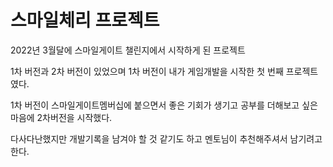 # 스마일체리 프로젝트  

2022년 3월달에 스마일게이트 챌린지에서 시작하게 된 프로젝트  

1차 버전과 2차 버전이 있었으며 1차 버전이 내가 게임개발을 시작한 첫 번째 프로젝트였다.  

1차 버전이 스마일게이트멤버십에 붙으면서 좋은 기회가 생기고 공부를 더해보고 싶은 마음에 2차버전을 시작했다.  

다사다난했지만 개발기록을 남겨야 할 것 같기도 하고 멘토님이 추천해주셔서 남기려고 한다.  
